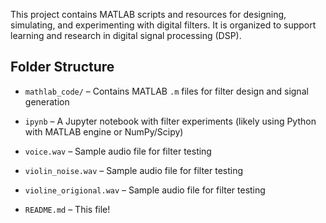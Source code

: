 

This project contains MATLAB scripts and resources for designing, simulating, and experimenting with digital filters. It is organized to support learning and research in digital signal processing (DSP).

## Folder Structure

- `mathlab_code/` – Contains MATLAB `.m` files for filter design and signal generation
  
- `ipynb` – A Jupyter notebook with filter experiments (likely using Python with MATLAB engine or NumPy/Scipy)
- `voice.wav` – Sample audio file for filter testing
- `violin_noise.wav` – Sample audio file for filter testing
- `violine_origional.wav` – Sample audio file for filter testing

- `README.md` – This file!



